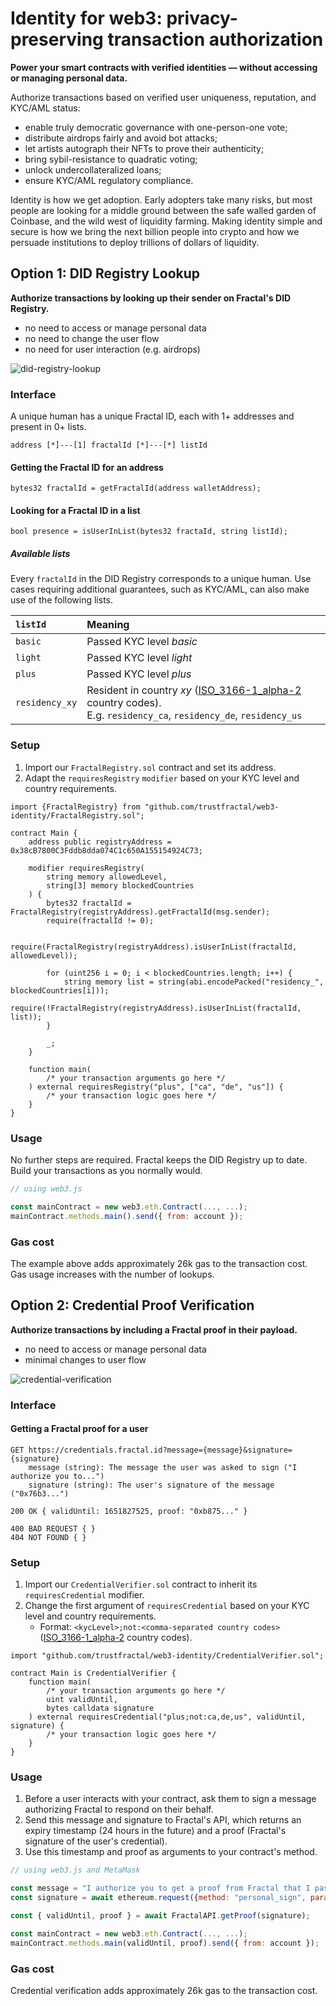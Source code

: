 # Identity for web3: privacy-preserving transaction authorization

**Power your smart contracts with verified identities — without accessing or managing personal data.**

Authorize transactions based on verified user uniqueness, reputation, and KYC/AML status:
* enable truly democratic governance with one-person-one vote;
* distribute airdrops fairly and avoid bot attacks;
* let artists autograph their NFTs to prove their authenticity;
* bring sybil-resistance to quadratic voting;
* unlock undercollateralized loans;
* ensure KYC/AML regulatory compliance.

Identity is how we get adoption. Early adopters take many risks, but most people are looking for a middle ground between the safe walled garden of Coinbase, and the wild west of liquidity farming. Making identity simple and secure is how we bring the next billion people into crypto and how we persuade institutions to deploy trillions of dollars of liquidity.

## Option 1: DID Registry Lookup

**Authorize transactions by looking up their sender on Fractal's DID Registry.**
* no need to access or manage personal data
* no need to change the user flow
* no need for user interaction (e.g. airdrops)

![did-registry-lookup](https://user-images.githubusercontent.com/365821/166981861-3966c717-ffcc-4162-b6f0-5dd9e0ac4a76.png)

### Interface

A unique human has a unique Fractal ID, each with 1+ addresses and present in 0+ lists.

```
address [*]---[1] fractalId [*]---[*] listId
```

#### Getting the Fractal ID for an address

```solidity
bytes32 fractalId = getFractalId(address walletAddress);
```

#### Looking for a Fractal ID in a list

```solidity
bool presence = isUserInList(bytes32 fractaId, string listId);
```

##### Available lists

Every `fractalId` in the DID Registry corresponds to a unique human. Use cases requiring additional guarantees, such as KYC/AML, can also make use of the following lists.

| `listId` | Meaning |
| :--- | :--- |
| `basic` | Passed KYC level _basic_ |
| `light` | Passed KYC level _light_ |
| `plus` | Passed KYC level _plus_ |
| `residency_xy` | Resident in country _xy_ ([ISO_3166-1_alpha-2](https://en.wikipedia.org/wiki/ISO_3166-1_alpha-2) country codes).<br>E.g. `residency_ca`, `residency_de`, `residency_us` |

### Setup

1. Import our `FractalRegistry.sol` contract and set its address.
1. Adapt the `requiresRegistry` `modifier` based on your KYC level and country requirements.

```solidity
import {FractalRegistry} from "github.com/trustfractal/web3-identity/FractalRegistry.sol";

contract Main {
    address public registryAddress = 0x38cB7800C3Fddb8dda074C1c650A155154924C73;

    modifier requiresRegistry(
        string memory allowedLevel,
        string[3] memory blockedCountries
    ) {
        bytes32 fractalId = FractalRegistry(registryAddress).getFractalId(msg.sender);
        require(fractalId != 0);
        
        require(FractalRegistry(registryAddress).isUserInList(fractalId, allowedLevel));

        for (uint256 i = 0; i < blockedCountries.length; i++) {
            string memory list = string(abi.encodePacked("residency_", blockedCountries[i]));
            require(!FractalRegistry(registryAddress).isUserInList(fractalId, list));
        }

        _;
    }

    function main(
        /* your transaction arguments go here */
    ) external requiresRegistry("plus", ["ca", "de", "us"]) {
        /* your transaction logic goes here */
    }
}
```

### Usage

No further steps are required. Fractal keeps the DID Registry up to date. Build your transactions as you normally would.

```javascript
// using web3.js

const mainContract = new web3.eth.Contract(..., ...);
mainContract.methods.main().send({ from: account });
```

### Gas cost

The example above adds approximately 26k gas to the transaction cost. Gas usage increases with the number of lookups.

## Option 2: Credential Proof Verification

**Authorize transactions by including a Fractal proof in their payload.**
* no need to access or manage personal data
* minimal changes to user flow

![credential-verification](https://user-images.githubusercontent.com/365821/166981914-ed1d1888-9858-4989-8054-014a1937daae.png)

### Interface

#### Getting a Fractal proof for a user

```
GET https://credentials.fractal.id?message={message}&signature={signature}
    message (string): The message the user was asked to sign ("I authorize you to...")
    signature (string): The user's signature of the message ("0x76b3...")

200 OK { validUntil: 1651827525, proof: "0xb875..." }

400 BAD REQUEST { }
404 NOT FOUND { }
```

### Setup

1. Import our `CredentialVerifier.sol` contract to inherit its `requiresCredential` modifier.
1. Change the first argument of `requiresCredential` based on your KYC level and country requirements.
    * Format: `<kycLevel>;not:<comma-separated country codes>` ([ISO_3166-1_alpha-2](https://en.wikipedia.org/wiki/ISO_3166-1_alpha-2) country codes).

```solidity
import "github.com/trustfractal/web3-identity/CredentialVerifier.sol";

contract Main is CredentialVerifier {
    function main(
        /* your transaction arguments go here */
        uint validUntil,
        bytes calldata signature
    ) external requiresCredential("plus;not:ca,de,us", validUntil, signature) {
        /* your transaction logic goes here */
    }
}
```

### Usage

1. Before a user interacts with your contract, ask them to sign a message authorizing Fractal to respond on their behalf.
1. Send this message and signature to Fractal's API, which returns an expiry timestamp (24 hours in the future) and a proof (Fractal's signature of the user's credential).
1. Use this timestamp and proof as arguments to your contract's method.

```javascript
// using web3.js and MetaMask

const message = "I authorize you to get a proof from Fractal that I passed KYC level plus, and am not a resident of the following countries: CA, DE, US";
const signature = await ethereum.request({method: "personal_sign", params: [message, account]});

const { validUntil, proof } = await FractalAPI.getProof(signature);

const mainContract = new web3.eth.Contract(..., ...);
mainContract.methods.main(validUntil, proof).send({ from: account });
```

### Gas cost

Credential verification adds approximately 26k gas to the transaction cost.
